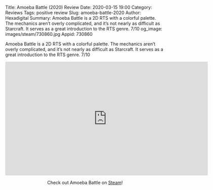 Title: Amoeba Battle (2020) Review
Date: 2020-03-15 19:00
Category: Reviews
Tags: positive review
Slug: amoeba-battle-2020
Author: Hexadigital
Summary: Amoeba Battle is a 2D RTS with a colorful palette. The mechanics aren’t overly complicated, and it’s not nearly as difficult as Starcraft. It serves as a great introduction to the RTS genre. 7/10
og_image: images/steam/730860.jpg
Appid: 730860

Amoeba Battle is a 2D RTS with a colorful palette. The mechanics aren’t overly complicated, and it’s not nearly as difficult as Starcraft. It serves as a great introduction to the RTS genre. 7/10

<center><iframe src="https://www.youtube.com/embed/PERQA1WwGZc?feature=oembed" allow="accelerometer; autoplay; encrypted-media; gyroscope; picture-in-picture" width="640" height="360" frameborder="0"></iframe>

Check out Amoeba Battle on [Steam](https://store.steampowered.com/app/730860/?curator_clanid=34633900)!</center>
